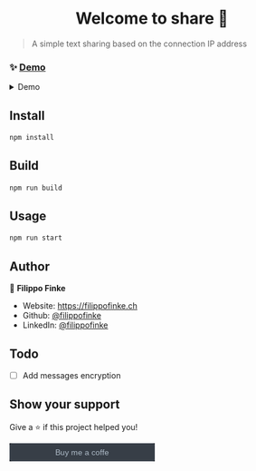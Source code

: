 <h1 align="center">Welcome to share 👋</h1>

> A simple text sharing based on the connection IP address

### ✨ [Demo](https://share.filippofinke.ch)

<details>
  <summary>Demo</summary>
  <br>
  <p align="center">
    <img width="300" alt="Creating a new form" src="https://user-images.githubusercontent.com/37296364/149022582-139b64fa-094e-4c8a-bf87-7ea651bcaba3.png">
  </p>
</details>

## Install

```sh
npm install
```

## Build

```sh
npm run build
```

## Usage

```sh
npm run start
```

## Author

👤 **Filippo Finke**

- Website: https://filippofinke.ch
- Github: [@filippofinke](https://github.com/filippofinke)
- LinkedIn: [@filippofinke](https://linkedin.com/in/filippofinke)

## Todo
- [ ] Add messages encryption

## Show your support

Give a ⭐️ if this project helped you!

<a href="https://www.buymeacoffee.com/filippofinke">
  <img src="https://github.com/filippofinke/filippofinke/raw/main/images/buymeacoffe.png" alt="Buy Me A McFlurry">
</a>
